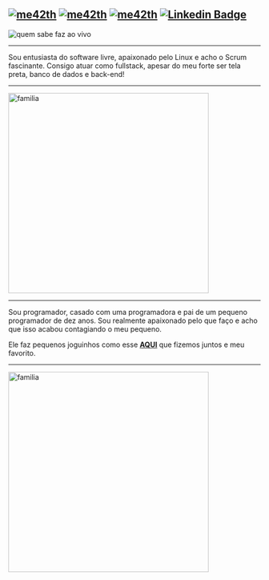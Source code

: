 [![me42th](https://img.shields.io/badge/DEV-PHP-green)](https://github.com/me42th?tab=repositories) [![me42th](https://img.shields.io/badge/DEV-LARAVEL-green)](https://github.com/me42th?tab=repositories) [![me42th](https://img.shields.io/badge/🎶-DEEZER-green)](http://www.deezer.com/playlist/6796377284) [![Linkedin Badge](https://img.shields.io/badge/-LinkedIn-green?style=flat-square&logo=Linkedin&logoColor=white&link=https://www.linkedin.com/in/me42th/)](https://www.linkedin.com/in/me42th/) 
----------------------------------------------------------

<img src="https://i.ibb.co/BsjPGDC/video4992440852107231948.gif" alt="quem sabe faz ao vivo" border="0" />

-------------------------------------------------------------
Sou entusiasta do software livre, apaixonado pelo Linux e acho o Scrum fascinante.
Consigo atuar como fullstack, apesar do meu forte ser tela preta, banco de dados e back-end!

--------------------------------------------------------

<a href="https://www.youtube.com/watch?v=5qap5aO4i9A"><img src="https://user-images.githubusercontent.com/26856017/89372195-e2c4d400-d6bb-11ea-8dd9-1af0a7bc1e74.gif" alt="familia" align="center" width="400"/></a>


--------------------------------------------------------

Sou programador, casado com uma programadora e pai de um pequeno programador de dez anos. Sou realmente apaixonado pelo que faço e acho que isso acabou contagiando o meu pequeno. 

Ele faz pequenos joguinhos como esse **[AQUI](https://scratch.mit.edu/projects/422721105/fullscreen/)** que fizemos juntos e  meu favorito.

---------------------------------------------------------


<img src="https://user-images.githubusercontent.com/26856017/94348695-af942680-0014-11eb-9e09-787039ee9894.png" alt="familia" align="center" width="400"/>


